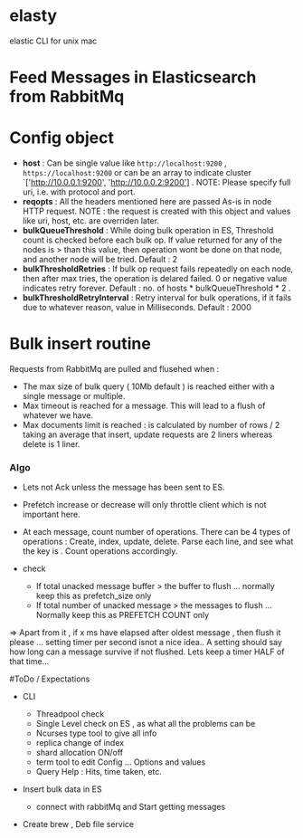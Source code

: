 # elasty
elastic CLI for unix mac


# Feed Messages in Elasticsearch from RabbitMq

# Config object
 - **host** : Can be single value like `http://localhost:9200` , `https://localhost:9200` or can be an array to indicate cluster `['http://10.0.0.1:9200', 'http://10.0.0.2:9200'] . NOTE: Please specify full uri, i.e. with protocol and port.
 - **reqopts** : All the headers mentioned here are passed As-is in node HTTP request. NOTE : the request is created with this object and values like uri, host, etc. are overriden later.
 - **bulkQueueThreshold** : While doing bulk operation in ES, Threshold count is checked before each bulk op. If value returned for any of the nodes is > than this value, then operation wont be done on that node, and another node will be tried. Default : 2
 - **bulkThresholdRetries** : If bulk op request fails repeatedly on each node, then after max tries, the operation is delared failed. 0 or negative value indicates retry forever. Default : no. of hosts * bulkQueueThreshold * 2 . 
 - **bulkThresholdRetryInterval** : Retry interval for bulk operations, if it fails due to whatever reason, value in Milliseconds. Default : 2000 

# Bulk insert routine
Requests from RabbitMq are pulled and flusehed when :
 - The max size of bulk query ( 10Mb default ) is reached either with a single message or multiple.
 - Max timeout is reached for a message. This will lead to a flush of whatever we have.
 - Max documents limit is reached : is calculated by number of rows / 2 taking an average that insert, update requests are 2 liners whereas delete is 1 liner. 

### Algo
- Lets not Ack unless the message has been sent to ES.
- Prefetch increase or decrease will only throttle client which is not important here.

- At each message, count number of operations. There can be 4 types of operations : Create, index, update, delete. Parse each line, and see what the key is . Count operations accordingly.
- check
    - If total unacked message buffer > the buffer to flush ... normally keep this as prefetch_size only
    - If total number of unacked message > the messages to flush ... Normally keep this as PREFETCH COUNT only

=> Apart from it , if x ms have elapsed after oldest message , then flush it please ... setting timer per second isnot a nice idea.. 
A setting should say how long can a message survive if not flushed. Lets keep a timer HALF of that time...



#ToDo / Expectations

 - CLI
     + Threadpool check
     + Single Level check on ES , as what all the problems can be
     + Ncurses type tool to give all info
     + replica change of index
     + shard allocation ON/off
     + term tool to edit Config ... Options and values
     + Query Help : Hits, time taken, etc.

 - Insert bulk data in ES
     - connect with rabbitMq and Start getting messages

 - Create brew , Deb file service


